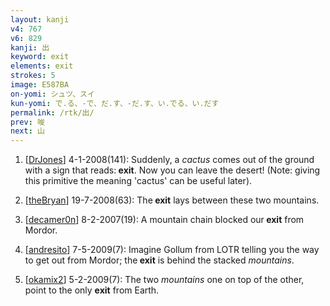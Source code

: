 ```yaml
---
layout: kanji
v4: 767
v6: 829
kanji: 出
keyword: exit
elements: exit
strokes: 5
image: E587BA
on-yomi: シュツ、スイ
kun-yomi: で.る、-で、だ.す、-だ.す、い.でる、い.だす
permalink: /rtk/出/
prev: 唆
next: 山
---
```


1) [<a href="http://kanji.koohii.com/profile/DrJones">DrJones</a>] 4-1-2008(141): Suddenly, a <em>cactus</em> comes out of the ground with a sign that reads:<strong> exit</strong>. Now you can leave the desert! (Note: giving this primitive the meaning &#039;cactus&#039; can be useful later).

2) [<a href="http://kanji.koohii.com/profile/theBryan">theBryan</a>] 19-7-2008(63): The<strong> exit</strong> lays between these two mountains.

3) [<a href="http://kanji.koohii.com/profile/decamer0n">decamer0n</a>] 8-2-2007(19): A mountain chain blocked our<strong> exit</strong> from Mordor.

4) [<a href="http://kanji.koohii.com/profile/andresito">andresito</a>] 7-5-2009(7): Imagine Gollum from LOTR telling you the way to get out from Mordor; the<strong> exit</strong> is behind the stacked <em>mountains</em>.

5) [<a href="http://kanji.koohii.com/profile/okamix2">okamix2</a>] 5-2-2009(7): The two <em>mountains</em> one on top of the other, point to the only <strong>exit</strong> from Earth.

